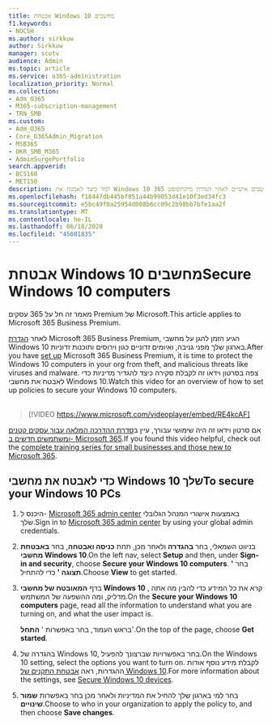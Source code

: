 ```yaml
---
title: אבטחת Windows 10 מחשבים
f1.keywords:
- NOCSH
ms.author: sirkkuw
author: Sirkkuw
manager: scotv
audience: Admin
ms.topic: article
ms.service: o365-administration
localization_priority: Normal
ms.collection:
- Adm_O365
- M365-subscription-management
- TRN_SMB
ms.custom:
- Adm_O365
- Core_O365Admin_Migration
- MSB365
- OKR_SMB_M365
- AdminSurgePortfolio
search.appverid:
- BCS160
- MET150
description: למד כיצד לאבטח את Windows 10 מחשבים אישיים לאחר הגדרת מיקרוסופט 365 Business Premium.
ms.openlocfilehash: f18447db445bf051a44b99053d41e10f3ed34fc3
ms.sourcegitcommit: e5bc49f0a25954d008b6cc09c2b98bb7bfe1aa2f
ms.translationtype: MT
ms.contentlocale: he-IL
ms.lasthandoff: 06/18/2020
ms.locfileid: "45081835"
---
```

# <a name="secure-windows-10-computers"></a><span data-ttu-id="e8370-103">אבטחת Windows 10 מחשבים</span><span class="sxs-lookup"><span data-stu-id="e8370-103">Secure Windows 10 computers</span></span>

<span data-ttu-id="e8370-104">מאמר זה חל על 365 עסקים Premium של Microsoft.</span><span class="sxs-lookup"><span data-stu-id="e8370-104">This article applies to Microsoft 365 Business Premium.</span></span>

<span data-ttu-id="e8370-105">לאחר [הגדרת](set-up.md) Microsoft 365 Business Premium, הגיע הזמן להגן על מחשבי Windows 10 בארגון שלך מפני גניבה, ואיומים זדוניים כגון וירוסים ותוכנות זדוניות.</span><span class="sxs-lookup"><span data-stu-id="e8370-105">After you have [set up](set-up.md) Microsoft 365 Business Premium, it is time to protect the Windows 10 computers in your org from theft, and malicious threats like viruses and malware.</span></span>
<span data-ttu-id="e8370-106">צפה בסרטון וידאו זה לקבלת סקירה כיצד להגדיר מדיניות כדי לאבטח את מחשבי Windows 10.</span><span class="sxs-lookup"><span data-stu-id="e8370-106">Watch this video for an overview of how to set up policies to secure your Windows 10 computers.</span></span><br><br>

> [!VIDEO https://www.microsoft.com/videoplayer/embed/RE4kcAF] 

<span data-ttu-id="e8370-107">אם סרטון וידאו זה היה שימושי עבורך, עיין ב[סדרת ההדרכה המלאה עבור עסקים קטנים ומשתמשים חדשים ב- Microsoft 365](https://support.microsoft.com/office/6ab4bbcd-79cf-4000-a0bd-d42ce4d12816).</span><span class="sxs-lookup"><span data-stu-id="e8370-107">If you found this video helpful, check out the [complete training series for small businesses and those new to Microsoft 365](https://support.microsoft.com/office/6ab4bbcd-79cf-4000-a0bd-d42ce4d12816).</span></span>

## <a name="to-secure-your-windows-10-pcs"></a><span data-ttu-id="e8370-108">כדי לאבטח את מחשבי Windows 10 שלך</span><span class="sxs-lookup"><span data-stu-id="e8370-108">To secure your Windows 10 PCs</span></span>

1. <span data-ttu-id="e8370-109">היכנס ל- [Microsoft 365 admin center](https://admin.microsoft.com) באמצעות אישורי המנהל הגלובלי שלך.</span><span class="sxs-lookup"><span data-stu-id="e8370-109">Sign in to [Microsoft 365 admin center](https://admin.microsoft.com) by using your global admin credentials.</span></span> 
2. <span data-ttu-id="e8370-110">בניווט השמאלי, בחר **בהגדרה** ולאחר מכן, תחת **כניסה ואבטחה**, בחר **באבטחת מחשבי Windows 10**.</span><span class="sxs-lookup"><span data-stu-id="e8370-110">On the left nav, select **Setup** and then, under **Sign-in and security**, choose **Secure your Windows 10 computers**.</span></span> <span data-ttu-id="e8370-111">בחר **' תצוגה '** כדי להתחיל.</span><span class="sxs-lookup"><span data-stu-id="e8370-111">Choose **View** to get started.</span></span>
3. <span data-ttu-id="e8370-112">בדף **המאובטח של מחשבי Windows 10** , קרא את כל המידע כדי להבין מה אתה מדליק, ומה ההשפעה של המשתמש.</span><span class="sxs-lookup"><span data-stu-id="e8370-112">On the **Secure your Windows 10 computers** page, read all the information to understand what you are turning on, and what the user impact is.</span></span>

    <span data-ttu-id="e8370-113">בראש העמוד, בחר באפשרות ' **התחל**'.</span><span class="sxs-lookup"><span data-stu-id="e8370-113">On the top of the page, choose **Get started**.</span></span>

4. <span data-ttu-id="e8370-114">בהגדרה של Windows 10, בחר באפשרויות שברצונך להפעיל.</span><span class="sxs-lookup"><span data-stu-id="e8370-114">On the Windows 10 setting, select the options you want to turn on.</span></span> <span data-ttu-id="e8370-115">לקבלת מידע נוסף אודות ההגדרות, ראה [אבטחת התקנים של Windows 10](secure-windows-10-devices.md).</span><span class="sxs-lookup"><span data-stu-id="e8370-115">For more information about the settings, see [Secure Windows 10 devices](secure-windows-10-devices.md).</span></span> 
5. <span data-ttu-id="e8370-116">בחר למי בארגון שלך להחיל את המדיניות ולאחר מכן בחר באפשרות **שמור שינויים**.</span><span class="sxs-lookup"><span data-stu-id="e8370-116">Choose to who in your organization to apply the policy to, and then choose **Save changes**.</span></span>


